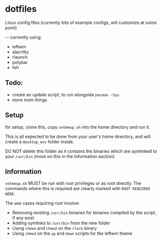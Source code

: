 # dotfiles
Linux config files (currently lots of example configs, will customize at some point)

-- currently using:

 - leftwm
 - alacritty
 - rlaunch
 - polybar
 - feh

## Todo:

 - create an update script, to run alongside `pacman -Syu`
 - more nvim things

## Setup

for setup, clone this, copy `setmeup.sh` into the home directory and run it.

This is all expected to be done from your user's home directory, and will create a `desktop_env` folder inside. 

DO NOT delete this folder as it contains the binaries which are symlinked to your `/usr/bin` (more on this in the Information section)

## Information

`setmeup.sh` MUST be run with root privileges or as root directly. The commands where this is required are clearly marked with `ROOT REQUIRED HERE`.

The use cases requiring root involve:
 - Removing existing `/usr/bin` binaries for binaries compiled by the script, if any exist
 - Adding symlinks to `/usr/bin` from the new folder
 - Using `chown` and `chmod` on the `rlock` binary
 - Using `chmod` on the `up` and `down` scripts for the leftwm theme
